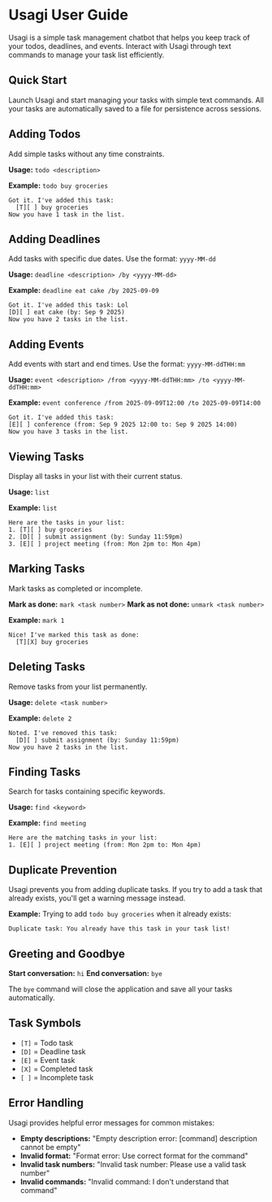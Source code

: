 # Usagi User Guide

Usagi is a simple task management chatbot that helps you keep track of your todos, deadlines, and events. Interact with Usagi through text commands to manage your task list efficiently.

## Quick Start

Launch Usagi and start managing your tasks with simple text commands. All your tasks are automatically saved to a file for persistence across sessions.

## Adding Todos

Add simple tasks without any time constraints.

**Usage:** `todo <description>`

**Example:** `todo buy groceries`

```
Got it. I've added this task:
  [T][ ] buy groceries
Now you have 1 task in the list.
```

## Adding Deadlines

Add tasks with specific due dates. Use the format: `yyyy-MM-dd`

**Usage:** `deadline <description> /by <yyyy-MM-dd>`

**Example:** `deadline eat cake /by 2025-09-09`

```
Got it. I've added this task: Lol
[D][ ] eat cake (by: Sep 9 2025)
Now you have 2 tasks in the list.
```

## Adding Events

Add events with start and end times. Use the format: `yyyy-MM-ddTHH:mm`

**Usage:** `event <description> /from <yyyy-MM-ddTHH:mm> /to <yyyy-MM-ddTHH:mm>`

**Example:** `event conference /from 2025-09-09T12:00 /to 2025-09-09T14:00`

```
Got it. I've added this task:
[E][ ] conference (from: Sep 9 2025 12:00 to: Sep 9 2025 14:00)
Now you have 3 tasks in the list.
```

## Viewing Tasks

Display all tasks in your list with their current status.

**Usage:** `list`

**Example:** `list`

```
Here are the tasks in your list:
1. [T][ ] buy groceries
2. [D][ ] submit assignment (by: Sunday 11:59pm)
3. [E][ ] project meeting (from: Mon 2pm to: Mon 4pm)
```

## Marking Tasks

Mark tasks as completed or incomplete.

**Mark as done:** `mark <task number>`
**Mark as not done:** `unmark <task number>`

**Example:** `mark 1`

```
Nice! I've marked this task as done:
  [T][X] buy groceries
```

## Deleting Tasks

Remove tasks from your list permanently.

**Usage:** `delete <task number>`

**Example:** `delete 2`

```
Noted. I've removed this task:
  [D][ ] submit assignment (by: Sunday 11:59pm)
Now you have 2 tasks in the list.
```

## Finding Tasks

Search for tasks containing specific keywords.

**Usage:** `find <keyword>`

**Example:** `find meeting`

```
Here are the matching tasks in your list:
1. [E][ ] project meeting (from: Mon 2pm to: Mon 4pm)
```

## Duplicate Prevention

Usagi prevents you from adding duplicate tasks. If you try to add a task that already exists, you'll get a warning message instead.

**Example:** Trying to add `todo buy groceries` when it already exists:

```
Duplicate task: You already have this task in your task list!
```

## Greeting and Goodbye

**Start conversation:** `hi`
**End conversation:** `bye`

The `bye` command will close the application and save all your tasks automatically.

## Task Symbols

- `[T]` = Todo task
- `[D]` = Deadline task
- `[E]` = Event task
- `[X]` = Completed task
- `[ ]` = Incomplete task

## Error Handling

Usagi provides helpful error messages for common mistakes:

- **Empty descriptions:** "Empty description error: [command] description cannot be empty"
- **Invalid format:** "Format error: Use correct format for the command"
- **Invalid task numbers:** "Invalid task number: Please use a valid task number"
- **Invalid commands:** "Invalid command: I don't understand that command"